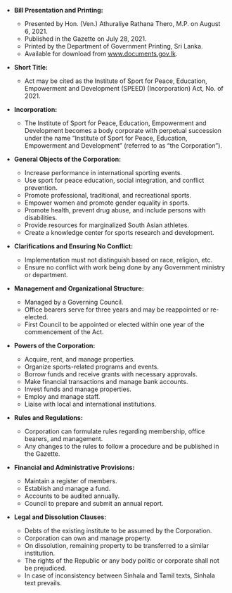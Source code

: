 - **Bill Presentation and Printing:**
  - Presented by Hon. (Ven.) Athuraliye Rathana Thero, M.P. on August 6, 2021.
  - Published in the Gazette on July 28, 2021.
  - Printed by the Department of Government Printing, Sri Lanka.
  - Available for download from www.documents.gov.lk.

- **Short Title:**
  - Act may be cited as the Institute of Sport for Peace, Education, Empowerment and Development (SPEED) (Incorporation) Act, No. of 2021.

- **Incorporation:**
  - The Institute of Sport for Peace, Education, Empowerment and Development becomes a body corporate with perpetual succession under the name “Institute of Sport for Peace, Education, Empowerment and Development” (referred to as “the Corporation”).

- **General Objects of the Corporation:**
  - Increase performance in international sporting events.
  - Use sport for peace education, social integration, and conflict prevention.
  - Promote professional, traditional, and recreational sports.
  - Empower women and promote gender equality in sports.
  - Promote health, prevent drug abuse, and include persons with disabilities.
  - Provide resources for marginalized South Asian athletes.
  - Create a knowledge center for sports research and development.

- **Clarifications and Ensuring No Conflict:**
  - Implementation must not distinguish based on race, religion, etc.
  - Ensure no conflict with work being done by any Government ministry or department.

- **Management and Organizational Structure:**
  - Managed by a Governing Council.
  - Office bearers serve for three years and may be reappointed or re-elected.
  - First Council to be appointed or elected within one year of the commencement of the Act.

- **Powers of the Corporation:**
  - Acquire, rent, and manage properties.
  - Organize sports-related programs and events.
  - Borrow funds and receive grants with necessary approvals.
  - Make financial transactions and manage bank accounts.
  - Invest funds and manage properties.
  - Employ and manage staff.
  - Liaise with local and international institutions.

- **Rules and Regulations:**
  - Corporation can formulate rules regarding membership, office bearers, and management.
  - Any changes to the rules to follow a procedure and be published in the Gazette.

- **Financial and Administrative Provisions:**
  - Maintain a register of members.
  - Establish and manage a fund.
  - Accounts to be audited annually.
  - Council to prepare and submit an annual report.

- **Legal and Dissolution Clauses:**
  - Debts of the existing institute to be assumed by the Corporation.
  - Corporation can own and manage property.
  - On dissolution, remaining property to be transferred to a similar institution.
  - The rights of the Republic or any body politic or corporate shall not be prejudiced.
  - In case of inconsistency between Sinhala and Tamil texts, Sinhala text prevails.